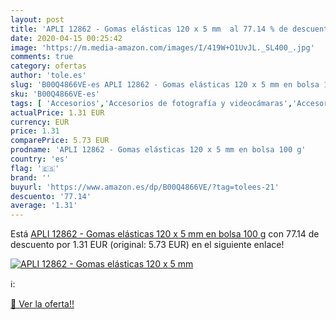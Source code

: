 ```yaml
---
layout: post
title: 'APLI 12862 - Gomas elásticas 120 x 5 mm  al 77.14 % de descuento'
date: 2020-04-15 00:25:42
image: 'https://m.media-amazon.com/images/I/419W+O1UvJL._SL400_.jpg'
comments: true
category: ofertas
author: 'tole.es'
slug: 'B00Q4866VE-es APLI 12862 - Gomas elásticas 120 x 5 mm en bolsa 100 g'
sku: 'B00Q4866VE-es'
tags: [ 'Accesorios','Accesorios de fotografía y videocámaras','Accesorios para portátiles y netbooks','Bolsas y fundas para cámaras compactas','Bolsas y fundas para cámaras digitales','Bolsas y fundas para cámaras,  videocámaras y prismáticos','Bolsas y fundas para portátiles y netbooks','Electrónica','Fotografía y videocámaras','Informática','Mochilas para portátiles y netbooks','apli', ]
actualPrice: 1.31 EUR
currency: EUR
price: 1.31
comparePrice: 5.73 EUR
prodname: 'APLI 12862 - Gomas elásticas 120 x 5 mm en bolsa 100 g'
country: 'es'
flag: '🇪🇸'
brand: ''
buyurl: 'https://www.amazon.es/dp/B00Q4866VE/?tag=tolees-21'
descuento: '77.14'
average: '1.31'
---
```


Está [APLI 12862 - Gomas elásticas 120 x 5 mm en bolsa 100 g](https://www.amazon.es/dp/B00Q4866VE/?tag=tolees-21) con 77.14 de descuento por 1.31 EUR (original: 5.73 EUR) en el siguiente enlace!

[![APLI 12862 - Gomas elásticas 120 x 5 mm ](https://m.media-amazon.com/images/I/419W+O1UvJL._SL400_.jpg)](https://www.amazon.es/dp/B00Q4866VE/?tag=tolees-21)

ℹ️:


[🛒 Ver la oferta!!](https://www.amazon.es/dp/B00Q4866VE/?tag=tolees-21)
